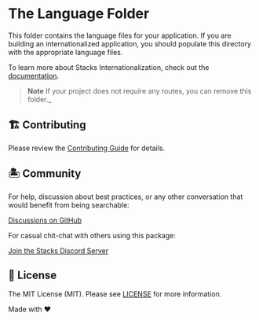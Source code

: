 # The Language Folder

This folder contains the language files for your application. If you are building an internationalized application, you should populate this directory with the appropriate language files.

To learn more about Stacks Internationalization, check out the [documentation](https://stacksjs.dev).

> **Note**
> If your project does not require any routes, you can remove this folder._

## 🏗️ Contributing

Please review the [Contributing Guide](https://github.com/stacksjs/contributing) for details.

## 🏝 Community

For help, discussion about best practices, or any other conversation that would benefit from being searchable:

[Discussions on GitHub](https://github.com/stacksjs/stacks/discussions)

For casual chit-chat with others using this package:

[Join the Stacks Discord Server](https://discord.ow3.org)

## 📄 License

The MIT License (MIT). Please see [LICENSE](../LICENSE.md) for more information.

Made with ❤️

